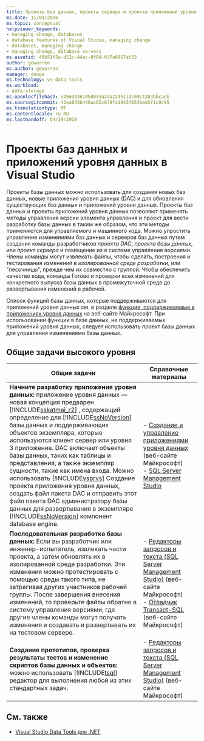 ```yaml
---
title: Проекты баз данных, проекты сервера и проекты приложений уровня данных в Visual Studio
ms.date: 11/04/2016
ms.topic: conceptual
helpviewer_keywords:
- managing change, databases
- database features of Visual Studio, managing change
- databases, managing change
- managing change, database servers
ms.assetid: 40b51f5a-d52c-44ac-8f84-037a0917af33
author: gewarren
ms.author: gewarren
manager: douge
ms.technology: vs-data-tools
ms.workload:
- data-storage
ms.openlocfilehash: e456d436145d859a24a224511dc69c1383bbcaeb
ms.sourcegitcommit: 42ea834b446ac65c679fa1043f853bea5f1c9c95
ms.translationtype: MT
ms.contentlocale: ru-RU
ms.lasthandoff: 04/19/2018
---
```

# <a name="database-projects-and-data-tier-applications-in-visual-studio"></a>Проекты баз данных и приложений уровня данных в Visual Studio
Проекты базы данных можно использовать для создания новых баз данных, новые приложения уровня данных (DAC) и для обновления существующих баз данных и приложений уровня данных. Проекты баз данных и проекты приложений уровня данных позволяют применять методы управления версии элемента управления и проект для вести разработку базы данных в таким же образом, что эти методы применяются для управляемого и машинного кода. Можно упростить управление изменениями баз данных и серверов баз данных путем создания команды разработчиков *проекта DAC*, *проекта базы данных*, или *проект сервера* и помещение их в системе управления версиями. Члены команды могут извлекать файлы, чтобы сделать, построения и тестирования изменений в *изолированной среде разработки*, или "песочницы", прежде чем их совместно с группой. Чтобы обеспечить качество кода, команды Готово и проверки всех изменений для конкретного выпуска базы данных в промежуточной среде до развертывания изменений в рабочей.

Список функций базы данных, которые поддерживаются для приложений уровня данных см. в разделе [функции, поддерживаемые в приложениях уровня данных](http://go.microsoft.com/fwlink/?LinkId=164239) на веб-сайте Майкрософт. При использовании функции в базе данных, не поддерживаемых приложений уровня данных, следует использовать проект базы данных для управления изменениями базы данных.

## <a name="common-high-level-tasks"></a>Общие задачи высокого уровня

|Общие задачи|Справочные материалы|
|----------------------|------------------------|
|**Начните разработку приложения уровня данных:** приложение уровня данных — новая концепция предварен [!INCLUDE[sskatmai_r2](../data-tools/includes/sskatmai_r2_md.md)] , содержащий определение для [!INCLUDE[ssNoVersion](../data-tools/includes/ssnoversion_md.md)] базы данных и поддерживающих объектов экземпляра, которые используются клиент сервер или уровня 3 приложение. DAC включает объекты базы данных, таких как таблицы и представления, а также экземпляр сущности, такие как имена входа. Можно использовать [!INCLUDE[vsprvs](../code-quality/includes/vsprvs_md.md)] Создание проекта приложения уровня данных, создать файл пакета DAC и отправить этот файл пакета DAC администратору базы данных для развертывания в экземпляре [!INCLUDE[ssNoVersion](../data-tools/includes/ssnoversion_md.md)] компонент database engine.|-   [Создание и управление приложениями уровня данных](http://go.microsoft.com/fwlink/?LinkId=160741) (веб-сайте Майкрософт)<br />-   [SQL Server Management Studio](http://go.microsoft.com/fwlink/?LinkId=227328)|
|**Последовательная разработка базы данных:** Если вы разработчик или инженер-испытатель, извлекать части проекта, а затем обновлять их в изолированной среде разработки. Эти изменения можно протестировать с помощью среды такого типа, не затрагивая других участников рабочей группы. После завершения внесения изменений, то проверьте файлы обратно в систему управления версиями, где другие члены команды могут получать изменения и создавать и развертывать их на тестовом сервере.|-   [Редакторы запросов и текста (SQL Server Management Studio)](http://go.microsoft.com/fwlink/?LinkId=227327) (веб-сайте Майкрософт)<br />-   [Отладчик Transact-SQL](http://go.microsoft.com/fwlink/?LinkId=227324) (веб-сайте Майкрософт)|
|**Создание прототипов, проверка результаты тестов и изменение скриптов базы данных и объектов:** можно использовать [!INCLUDE[tsql](../data-tools/includes/tsql_md.md)] редактор для выполнения любой из этих стандартных задач.|-   [Редакторы запросов и текста (SQL Server Management Studio)](http://go.microsoft.com/fwlink/?LinkId=227327) (веб-сайте Майкрософт)|

## <a name="see-also"></a>См. также

- [Visual Studio Data Tools для .NET](../data-tools/visual-studio-data-tools-for-dotnet.md)

